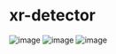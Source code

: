 # xr-detector




![image](https://user-images.githubusercontent.com/348781/181925557-355a1756-1a0d-4071-9176-4c2ac0dc6b03.png)
![image](https://user-images.githubusercontent.com/348781/181925748-321296c3-b3a5-45bc-8202-c8410d621bf3.png)
![image](https://user-images.githubusercontent.com/348781/181930126-205114bb-8137-471e-9253-81019d030570.png)
